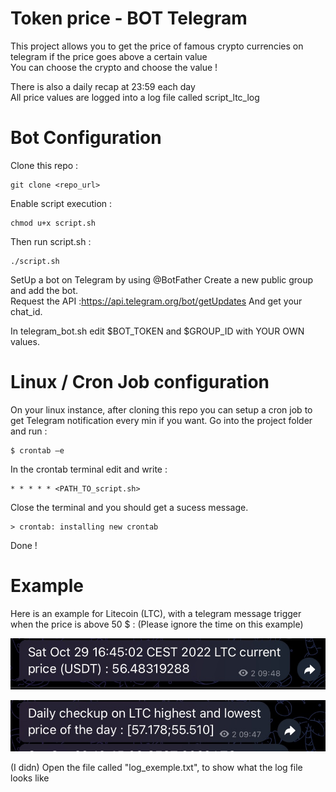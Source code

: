 # Token price - BOT Telegram
This project allows you to get the price of famous crypto currencies on telegram if the price goes above a certain value  
You can choose the crypto and choose the value !

There is also a daily recap at 23:59 each day  
All price values are logged into a log file called script_ltc_log

# Bot Configuration 
Clone this repo :
```
git clone <repo_url>
```

Enable script execution :
```
chmod u+x script.sh
```

Then run script.sh : 
```
./script.sh
```

SetUp a bot on Telegram by using @BotFather
Create a new public group and add the bot.  
Request the API :[https://api.telegram.org/bot<YourBOTToken>/getUpdates](https://api.telegram.org/bot<YourBOTToken>/getUpdates)
And get your chat_id.
  
In telegram_bot.sh edit $BOT_TOKEN and $GROUP_ID with YOUR OWN values.

# Linux / Cron Job configuration

On your linux instance, after cloning this repo you can setup a cron job to get Telegram notification every min if you want.
Go into the project folder and run :
```
$ crontab –e
```
In the crontab terminal edit and write :
```
* * * * * <PATH_TO_script.sh>
```
Close the terminal and you should get a sucess message.
```
> crontab: installing new crontab
```
Done !

# Example

Here is an example for Litecoin (LTC), with a telegram message trigger when the price is above 50 $ :
(Please ignore the time on this example)

![Exemple of a message when the price is above a value](exemple\crypto_price_bot_image1)

![Exemple of a daily recap](exemple\crypto_price_bot_image2)

(I didn)
Open the file called "log_exemple.txt", to show what the log file looks like